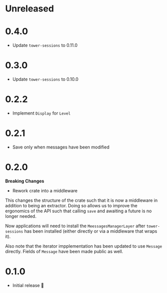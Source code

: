 # Unreleased

# 0.4.0

- Update `tower-sessions` to 0.11.0

# 0.3.0

- Update `tower-sessions` to 0.10.0

# 0.2.2

- Implement `Display` for `Level`

# 0.2.1

- Save only when messages have been modified

# 0.2.0

**Breaking Changes**

- Rework crate into a middleware

This changes the structure of the crate such that it is now a middleware in addition to being an extractor. Doing so allows us to improve the ergonomics of the API such that calling `save` and awaiting a future is no longer needed.

Now applications will need to install the `MeessagesManagerLayer` after `tower-sessions` has been installed (either directly or via a middleware that wraps it).

Also note that the iterator impplementation has been updated to use `Message` directly. Fields of `Message` have been made public as well.

# 0.1.0

- Initial release :tada:
